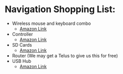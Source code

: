 # Navigation Shopping List:
* Wireless mouse and keyboard combo
  * [Amazon Link](https://www.amazon.ca/Rii-Wireless-Keyboard-Business-Studying/dp/B08DKRYKFS/ref=sr_1_13?crid=3QWKAAXN02U6Q&keywords=wireless+mouse+and+keyboard+combo+portable&qid=1668901389&qu=eyJxc2MiOiIyLjA1IiwicXNhIjoiMC4wMCIsInFzcCI6IjAuMDAifQ%3D%3D&sprefix=wireless+mouse+and+keyboard+combo+portable%2Caps%2C141&sr=8-13)
* Controller
  * [Amazon Link](https://www.amazon.ca/Logitech-940-000117-Gamepad-F710/dp/B0041RR0TW)
* SD Cards
  * [Amazon Link](https://www.amazon.ca/Sandisk-SDSQXA1-256G-GN6MA-Extreme-microSD-Adapter/dp/B07FCR3316/ref=sr_1_6?crid=1YH7O77X2CDW6&keywords=sd+card+256&qid=1668901717&qu=eyJxc2MiOiI0LjM1IiwicXNhIjoiNC4yOCIsInFzcCI6IjQuMDIifQ%3D%3D&sprefix=sd+card+25%2Caps%2C165&sr=8-6)
* Router (We may get a Telus to give us this for free)
* USB Hub
  * [Amazon Link](https://www.amazon.ca/Anker-4-Port-Macbook-Surface-Notebook/dp/B00XMD7KPU)

